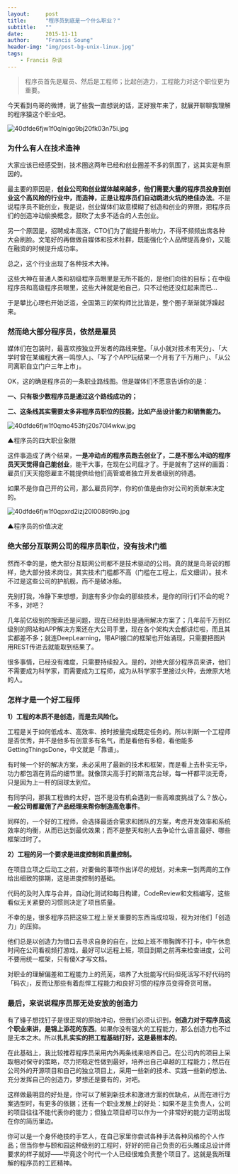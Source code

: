 ```yaml
---
layout:     post
title:      "程序员到底是一个什么职业？"
subtitle:   ""
date:       2015-11-11
author:     "Francis Soung"
header-img: "img/post-bg-unix-linux.jpg"
tags:
    - Francis 杂谈
---
```


> 程序员首先是雇员、然后是工程师；比起创造力，工程能力对这个职位更为重要。

今天看到鸟哥的微博，说了些我一直想说的话，正好猴年来了，就展开聊聊我理解的程序猿这个职业吧。

![40dfde6fjw1f0qlnigo9bj20fk03n75i.jpg][1]


### 为什么有人在技术造神 ###


大家应该已经感受到，技术圈这两年已经和创业圈差不多的氛围了，这其实是有原因的。

最主要的原因是，**创业公司和创业媒体越来越多，他们需要大量的程序员投身到创业这个高风险的行业中，而造神，正是让程序员们自动跳进火坑的绝佳办法**。不是说程序员不能创业，我是说，创业媒体们故意模糊了创造和创业的界限，把程序员们的创造冲动偷换概念，鼓吹了太多不适合的人去创业。

另一个原因是，招聘成本高涨，CTO们为了能提升影响力，不得不频频出席各种大会刷脸。文笔好的再做做自媒体和技术社群，既能强化个人品牌提高身价，又能在融资的时候提升成功率。

总之，这个行业出现了各种技术大神。

这些大神在普通人类和初级程序员眼里是无所不能的，是他们向往的目标；在中级程序员和高级程序员眼里，这些大神就是他自己，只不过他还没红起来而已…

于是攀比心理也开始泛滥，全国第三的架构师比比皆是，整个圈子渐渐就浮躁起来。

### 然而绝大部分程序员，依然是雇员 ###

媒体们在包装时，最喜欢按独立开发者的路线来整。「从小就对技术有天分」、「大学时曾在某编程大赛一鸣惊人」、「写了个APP玩结果一个月有了千万用户」、「从公司离职自立门户三年上市」。

OK，这的确是程序员的一条职业路线图。但是媒体们不愿意告诉你的是：

**一、只有极少数程序员是通过这个路线成功的；**

**二、这条线其实需要太多非程序员职位的技能，比如产品设计能力和销售能力。**

![40dfde6fjw1f0qmo453frj20s70l4wkw.jpg][2]

▲程序员的四大职业象限

这件事造成了两个结果，**一是冲动点的程序员跑去创业了，二是不那么冲动的程序员天天觉得自己能创业**，能干大事，在现在公司屈才了。于是就有了这样的画面：雇员们天天抱怨雇主不能提供给他们高管或者独立开发者级别的待遇。

如果不是你自己开的公司，那么雇员同学，你的价值是由你对公司的贡献来决定的。

![40dfde6fjw1f0qpxrd2izj20l0089t9b.jpg][3]

▲程序员的价值决定

### 绝大部分互联网公司的程序员职位，没有技术门槛 ###

然而不幸的是，绝大部分互联网公司都不是技术驱动的公司。真的就是鸟哥说的那样，绝大部分技术岗位，其实技术门槛都不高（门槛在工程上，后文细讲）。技术不过是这些公司的护航舰，而不是破冰船。

先别打我，冷静下来想想，到底有多少你会的那些技术，是你的同行们不会的呢？不多，对吧？

几年前亿级别的搜索还是问题，现在已经到处是通用解决方案了；几年前千万到亿级别的网站和APP解决方案还在大公司手里，现在各个架构大会都讲烂啦，而且其实都差不多；就连DeepLearning，带API接口的框架也开始涌现，只需要把图片用REST传进去就能取到结果了。

很多事情，已经没有难度，只需要持续投入。是的，对绝大部分程序员来讲，他们不需要成为科学家，而需要成为工程师，成为从科学家手里接过火种，去燎原大地的人。

### 怎样才是一个好工程师 ###

**1）工程的本质不是创造，而是去风险化。**

工程是关于如何低成本、高效率、按时按量完成既定任务的。所以判断一个工程师是否优秀，并不是他多有创意多有名气，而是看他有多稳，看他能多GettingThingsDone，中文就是「靠谱」。

有时候一个好的解决方案，未必采用了最新的技术和框架，而是看上去朴实无华，功力都包涵在背后的细节里。就像顶尖高手打的斯洛克台球，每一杆都平淡无奇，只是因为上一杆的回球太到位。

有同学问，那我工程做的太好，岂不是没有机会遇到一些高难度挑战了么？放心，**一般公司都雇佣了产品经理来帮你制造高危事件**。

同样的，一个好的工程师，会选择最适合需求和团队的方案，考虑开发效率和系统效率的均衡，从而已达到最优效果；而不是整天和别人去争论什么语言最好、哪些框架过时了。

**2）工程的另一个要求是进度控制和质量控制。**

在项目立项之后动工之前，对要做的事项作出详尽的规划，对未来一到两周的工作给出细致的排期，这是进度控制的基础。

代码的及时入库与合并，自动化测试和每日构建，CodeReview和文档编写，这些看似无关紧要的习惯则决定了项目质量。

不幸的是，很多程序员把这些工程上至关重要的东西当成垃圾，视为对他们「创造力」的压抑。

他们总是以创造力为借口去寻求自身的自在，比如上班不带胸牌不打卡，中午休息时间在公司看视频打游戏，最好可以远程上班，项目到期之前再来检查进度，公司不要用统一框架，只有傻X才写文档。

对职业的理解偏差和工程能力上的荒芜，培养了大批能写代码但死活写不好代码的「码农」，反而让那些有着彪悍工程能力和良好习惯的程序员变得奇货可居。

### 最后，来说说程序员那无处安放的创造力 ###

有了锤子想找钉子是很正常的原始冲动，但我们必须认识到，**创造力对于程序员这个职业来讲，是锦上添花的东西**。如果你没有强大的工程能力，那么创造力也不过是无本之木。所以**扎扎实实的把工程基础打好，这是最根本的**。


在此基础上，我比较推荐程序员采用内外两条线来培养自己。在公司内的项目上采取相对保守的策略，尽力把稳定性做到最好，培养出自己卓越的工程能力；然后在公司外的开源项目和自己的独立项目上，采用一些新的技术、实践一些新的想法、充分发挥自己的创造力，梦想还是要有的，对吧。

这样做最明显的好处是，你可以了解到新技术和激进方案的优缺点，从而在进行方案选型时，有更多的依据；还有一个职业发展上的好处：如果不是主负责人，公司的项目往往不能代表你的能力；但独立项目却可以作为一个非常好的能力证明出现在你的简历里边。

你可以是一个身怀绝技的手艺人，在自己家里你尝试各种手法各种风格的个人作品；但当你参与颐和园这种级别的工程时，好好的把自己负责的石头雕成总设计师要求的样子就好——毕竟这个时代一个人已经很难负责整个项目了。这就是我所理解的程序员的工匠精神。


  [1]: http://7xl0td.com1.z0.glb.clouddn.com/2016/02/16/4001964472.jpg
  [2]: http://7xl0td.com1.z0.glb.clouddn.com/2016/02/16/2350497285.jpg
  [3]: http://7xl0td.com1.z0.glb.clouddn.com/2016/02/16/763327503.jpg